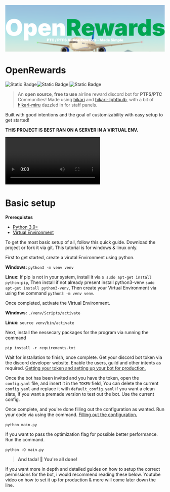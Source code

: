 
![Logo](https://github.com/axisdadev/OpenRewards/blob/main/logo/BannerWithBg.png)

# OpenRewards

![Static Badge](https://img.shields.io/badge/mom_made-pizza_rolls-red)![Static Badge](https://img.shields.io/badge/python-version_3.12-blue)
![Static Badge](https://img.shields.io/badge/made_with-hikari_&_lightbulb-blue)


> An **open source**, **free to use** airline reward discord bot for **PTFS/PTC** Communities! Made using [hikari](<https://github.com/hikari-py/hikari>) and [hikari-lightbulb](<https://github.com/axisdadev/OpenRewards/blob/main/logo/BannerWithBg.png>), with a bit of [hikari-miru](<https://github.com/search?q=hikari-miru&type=repo>) dazzled in for staff panels.

Built with good intentions and the goal of customizability with easy setup to get started! 

**THIS PROJECT IS BEST RAN ON A SERVER IN A VIRTUAL ENV.**

![Video](<OpenRewardsDemo.mp4>)

# Basic setup

**Prerequistes**
- [Python 3.9+](<https://www.python.org/downloads/windows/>)
- [Virtual Environment](<https://docs.python.org/3/library/venv.html>)

To get the most basic setup of all, follow this quick guide. Download the project or fork it via git. This tutorial is for windows & linux only.

First to get started, create a virutal Environment using python.

**Windows:**
```python3 -m venv venv```


**Linux:** If pip is not in your system, install it via ```$ sudo apt-get install python-pip```, Then install if not already present install python3-venv ```sudo apt-get install python3-venv```, Then create your Virtual Environment via using the command ```python3 -m venv venv```.

Once completed, activate the Virtual Environment.

**Windows:** ```./venv/Scripts/activate```

**Linux:** ```source venv/bin/activate```

Next, install the nessecary packages for the program via running the command

```pip install -r requirements.txt```

Wait for installation to finish, once complete. Get your discord bot token via the discord developer website. Enable the users, guild and other intents as required. [Getting your token and setting up your bot for production.](<https://github.com/axisdadev/OpenRewards/blob/main/guides/production_bot/Guide.md>)

Once the bot has been invited and you have the token, open the ``config.yaml`` file, and insert it in the ``TOKEN`` field, You can delete the current ``config.yaml`` and replace it with ``default_config.yaml`` if you want a clean slate, if you want a premade version to test out the bot. Use the current config.

Once complete, and you're done filling out the configuration as wanted. Run your code via using the command. [Filling out the configuration.](<https://github.com/axisdadev/OpenRewards/blob/main/guides/configuring_the_file/Guide.md>)

```python main.py```

If you want to pass the optimization flag for possible better performance. Run the command.

``python -O main.py``


> **And tada! 🥳 You're all done!**

If you want more in depth and detailed guides on how to setup the correct permissions for the bot, i would recommend reading these below. Youtube video on how to set it up for production & more will come later down the line.

